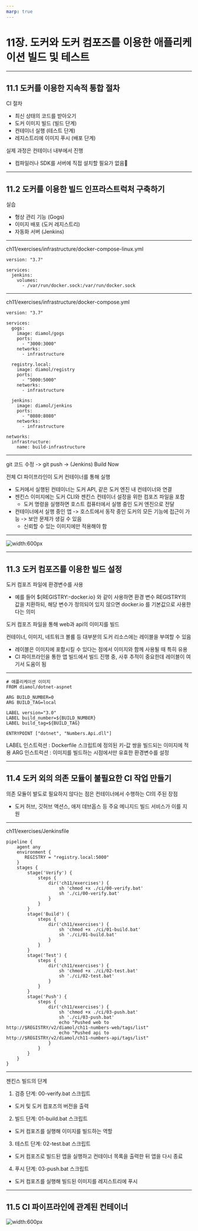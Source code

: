 ```yaml
---
marp: true
---
```


# 11장. 도커와 도커 컴포즈를 이용한 애플리케이션 빌드 및 테스트

---

## 11.1 도커를 이용한 지속적 통합 절차

CI 절차
- 최신 상태의 코드를 받아오기
- 도커 이미지 빌드 (빌드 단계)
- 컨테이너 실행 (테스트 단계)
- 레지스트리에 이미지 푸시 (배포 단계)

실제 과정은 컨테이너 내부에서 진행
- 컴파일러나 SDK를 서버에 직접 설치할 필요가 없음

---

## 11.2 도커를 이용한 빌드 인프라스트럭처 구축하기

실습
- 형상 관리 기능 (Gogs)
- 이미지 배포 (도커 레지스트리)
- 자동화 서버 (Jenkins)

---

ch11/exercises/infrastructure/docker-compose-linux.yml

~~~
version: "3.7"

services:
  jenkins:
    volumes:
      - /var/run/docker.sock:/var/run/docker.sock
~~~

---

ch11/exercises/infrastructure/docker-compose.yml

~~~
version: "3.7"

services:
  gogs:
    image: diamol/gogs
    ports:
      - "3000:3000"
    networks:
      - infrastructure

  registry.local:
    image: diamol/registry
    ports:
      - "5000:5000"
    networks:
      - infrastructure

  jenkins:
    image: diamol/jenkins
    ports:
      - "8080:8080"
    networks:
      - infrastructure

networks:
  infrastructure:
    name: build-infrastructure
~~~

--- 

git 코드 수정 -> git push -> (Jenkins) Build Now

전체 CI 파이프라인이 도커 컨테이너를 통해 실행
- 도커에서 실행된 컨테이너는 도커 API, 같은 도커 엔진 내 컨테이너와 연결
- 젠킨스 이미지에는 도커 CLI와 젠킨스 컨테이너 설정을 위한 컴포즈 파일을 포함
  - 도커 명령을 실행하면 호스트 컴퓨터에서 실행 중인 도커 엔진으로 전달
- 컨테이너에서 실행 중인 앱 -> 호스트에서 동작 중인 도커의 모든 기능에 접근이 가능 -> 보안 문제가 생길 수 있음
  - 신뢰할 수 있는 이미지에만 적용해야 함

---

![width:600px](/ch11/wonjong/11_1.jpeg)

---

## 11.3 도커 컴포즈를 이용한 빌드 설정 

도커 컴포즈 파일에 환경변수를 사용
- 예를 들어 ${REGISTRY:-docker.io} 와 같이 사용하면 환경 변수 REGISTRY의 값을 치환하되, 해당 변수가 정의되어 있지 않으면 docker.io 를 기본값으로 사용한다는 의미

도커 컴포즈 파일을 통해 web과 api의 이미지를 빌드

컨테이너, 이미지, 네트워크 볼륨 등 대부분의 도커 리소스에는 레이블을 부여할 수 있음
- 레이블은 이미지에 포함시킬 수 있다는 점에서 이미지와 함께 사용될 때 특히 유용
- CI 파이프라인을 통한 앱 빌드에서 빌드 진행 중, 사후 추적이 중요한데 레이블이 여기서 도움이 됨

---

~~~
# 애플리케이션 이미지
FROM diamol/dotnet-aspnet

ARG BUILD_NUMBER=0
ARG BUILD_TAG=local

LABEL version="3.0"
LABEL build_number=${BUILD_NUMBER}
LABEL build_tag=${BUILD_TAG}

ENTRYPOINT ["dotnet", "Numbers.Api.dll"]
~~~

LABEL 인스트럭션 : Dockerfile 스크립트에 정의된 키-값 쌍을 빌드되는 이미지에 적용
ARG 인스트럭션 : 이미지를 빌드하는 시점에서만 유효한 환경변수를 설정

---

## 11.4 도커 외의 의존 모듈이 불필요한 CI 작업 만들기

의존 모듈이 뱔도로 필요하지 않다는 점은 컨테이너에서 수행하는 CI의 주된 장점
- 도커 허브, 깃허브 액션스, 애저 데브옵스 등 주요 메니지드 빌드 서비스가 이를 지원

---
ch11/exercises/Jenkinsfile
~~~
pipeline {
    agent any
    environment {
       REGISTRY = "registry.local:5000"
    }
    stages {
        stage('Verify') {
            steps {
                dir('ch11/exercises') {
                    sh 'chmod +x ./ci/00-verify.bat'
                    sh './ci/00-verify.bat'
                }
            }
        }
        stage('Build') {
            steps {
                dir('ch11/exercises') {
                    sh 'chmod +x ./ci/01-build.bat'
                    sh './ci/01-build.bat'
                }
            }
        }
        stage('Test') {
            steps {
                dir('ch11/exercises') {
                    sh 'chmod +x ./ci/02-test.bat'
                    sh './ci/02-test.bat'
                }
            }
        }
        stage('Push') {
            steps {
                dir('ch11/exercises') {
                    sh 'chmod +x ./ci/03-push.bat'
                    sh './ci/03-push.bat'
                    echo "Pushed web to http://$REGISTRY/v2/diamol/ch11-numbers-web/tags/list"
                    echo "Pushed api to http://$REGISTRY/v2/diamol/ch11-numbers-api/tags/list"
                }
            }
        }
    }
}
~~~

---

젠킨스 빌드의 단계

1. 검증 단계: 00-verify.bat 스크립트
- 도커 및 도커 컴포즈의 버전을 출력
2. 빌드 단계: 01-build.bat 스크립트
- 도커 컴포즈를 실행해 이미지를 빌드하는 역할
3. 테스트 단계: 02-test.bat 스크립트
- 도커 컴포즈로 빌드된 앱을 실행하고 컨테이너 목록을 출력한 뒤 앱을 다시 종료
4. 푸시 단계: 03-push.bat 스크립트 
- 도커 컴포즈를 실행해 빌드된 이미지를 레지스트리에 푸시

---

## 11.5 CI 파이프라인에 관계된 컨테이너

![width:600px](/ch11/wonjong/11_2.jpeg)